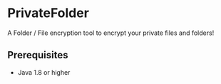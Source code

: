 # PrivateFolder
A Folder / File encryption tool to encrypt your private files and folders!
## Prerequisites
- Java 1.8 or higher
